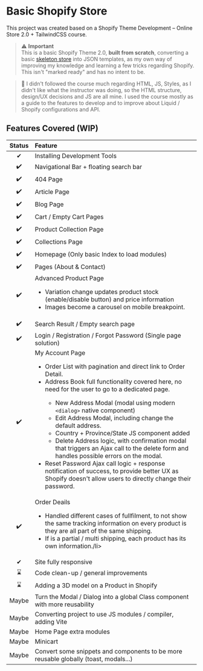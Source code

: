 # Basic Shopify Store

This project was created based on a Shopify Theme Development – Online Store 2.0 + TailwindCSS course.

> ⚠ **Important**  
> This is a basic Shopify Theme 2.0, **built from scratch**, converting a basic [skeleton store](https://shopify.dev/themes/tools/cli/installation) into JSON templates, as my own way of improving my knowledge and learning a few tricks regarding Shopify.  
> This isn't "marked ready" and has no intent to be.

> 📃 I didn't followed the course much regarding HTML, JS, Styles, as I didn't like what the instructor was doing, so the HTML structure, design/UX decisions and JS are all mine. I used the course mostly as a guide to the features to develop and to improve about Liquid / Shopify configurations and API.

## Features Covered (WIP)

| Status | Feature |
| :---: | :--- |
| ✔ | Installing Development Tools |
| ✔️ | Navigational Bar + floating search bar |
| ✔️ | 404 Page                     |
| ✔️ | Article Page                 |
| ✔️ | Blog Page                    |
| ✔️ | Cart / Empty Cart Pages |
| ✔️ | Product Collection Page      |
| ✔️ | Collections Page             |
| ✔️ | Homepage (Only basic Index to load modules) |
| ✔️ | Pages (About & Contact)      |
| ✔️ | Advanced Product Page <ul><li>Variation change updates product stock (enable/disable button) and price information</li><li>Images become a carousel on mobile breakpoint.</li></ul>       |
| ✔️ | Search Result / Empty search page |
| ✔️ | Login / Registration / Forgot Password (Single page solution) |
| ✔️ | My Account Page<br><ul><li>Order List with pagination and direct link to Order Detail.</li><li>Address Book full functionality covered here, no need for the user to go to a dedicated page.</li><ul><li>New Address Modal (modal using modern `<dialog>` native component)</li><li>Edit Address Modal, including change the default address.</li><li>Country + Province/State JS component added</li><li>Delete Address logic, with confirmation modal that triggers an Ajax call to the delete form and handles possible errors on the modal.</li></ul><li>Reset Password Ajax call logic + response notification of success, to provide better UX as Shopify doesn't allow users to directly change their password.</li></ul> |
| ✔️ | Order Deails<br> <ul><li>Handled different cases of fullfilment, to not show the same tracking information on every product is they are all part of the same shipping.</li><li>If is a partial / multi shipping, each product has its own information./li></ul>  |
| ✔ | Site fully responsive |
| ⌛ | Code clean-up / general improvements |
| ⌛ | Adding a 3D model on a Product in Shopify |
| Maybe | Turn the Modal / Dialog into a global Class component with more reusability |
| Maybe | Converting project to use JS modules / compiler, adding Vite |
| Maybe | Home Page extra modules |
| Maybe | Minicart |
| Maybe | Convert some snippets and components to be more reusable globally (toast, modals...) |

